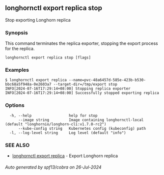 ## longhornctl export replica stop

Stop exporting Longhorn replica

### Synopsis

This command terminates the replica exporter, stopping the export process for the replica.

```
longhornctl export replica stop [flags]
```

### Examples

```
$ longhornctl export replica --name=pvc-48a6457d-585e-423b-b530-bbc68a5f948a-0e2603a7 --target-dir=/tmp/export stop
INFO[2024-07-16T17:29:14+08:00] Stopping replica exporter
INFO[2024-07-16T17:29:14+08:00] Successfully stopped exporting replica
```

### Options

```
  -h, --help                 help for stop
      --image string         Image containing longhornctl-local (default "longhornio/longhorn-cli:v1.7.0-rc2")
      --kube-config string   Kubernetes config (kubeconfig) path
  -l, --log-level string     Log level (default "info")
```

### SEE ALSO

* [longhornctl export replica](longhornctl_export_replica.md)	 - Export Longhorn replica

###### Auto generated by spf13/cobra on 26-Jul-2024
